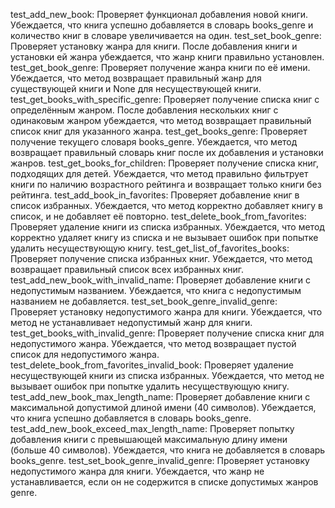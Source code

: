 test_add_new_book: Проверяет функционал добавления новой книги. Убеждается, что книга успешно добавляется в словарь books_genre и количество книг в словаре увеличивается на один.
test_set_book_genre: Проверяет установку жанра для книги. После добавления книги и установки ей жанра убеждается, что жанр книги правильно установлен.
test_get_book_genre: Проверяет получение жанра книги по её имени. Убеждается, что метод возвращает правильный жанр для существующей книги и None для несуществующей книги.
test_get_books_with_specific_genre: Проверяет получение списка книг с определённым жанром. После добавления нескольких книг с одинаковым жанром убеждается, что метод возвращает правильный список книг для указанного жанра.
test_get_books_genre: Проверяет получение текущего словаря books_genre. Убеждается, что метод возвращает правильный словарь книг после их добавления и установки жанров.
test_get_books_for_children: Проверяет получение списка книг, подходящих для детей. Убеждается, что метод правильно фильтрует книги по наличию возрастного рейтинга и возвращает только книги без рейтинга.
test_add_book_in_favorites: Проверяет добавление книг в список избранных. Убеждается, что метод корректно добавляет книгу в список, и не добавляет её повторно.
test_delete_book_from_favorites: Проверяет удаление книги из списка избранных. Убеждается, что метод корректно удаляет книгу из списка и не вызывает ошибок при попытке удалить несуществующую книгу.
test_get_list_of_favorites_books: Проверяет получение списка избранных книг. Убеждается, что метод возвращает правильный список всех избранных книг.
test_add_new_book_with_invalid_name: Проверяет добавление книги с недопустимым названием. Убеждается, что книга с недопустимым названием не добавляется.
test_set_book_genre_invalid_genre: Проверяет установку недопустимого жанра для книги. Убеждается, что метод не устанавливает недопустимый жанр для книги.
test_get_books_with_invalid_genre: Проверяет получение списка книг для недопустимого жанра. Убеждается, что метод возвращает пустой список для недопустимого жанра.
test_delete_book_from_favorites_invalid_book: Проверяет удаление несуществующей книги из списка избранных. Убеждается, что метод не вызывает ошибок при попытке удалить несуществующую книгу.
test_add_new_book_max_length_name: Проверяет добавление книги с максимальной допустимой длиной имени (40 символов). Убеждается, что книга успешно добавляется в словарь books_genre.
test_add_new_book_exceed_max_length_name: Проверяет попытку добавления книги с превышающей максимальную длину имени (больше 40 символов). Убеждается, что книга не добавляется в словарь books_genre.
test_set_book_genre_invalid_genre: Проверяет установку недопустимого жанра для книги. Убеждается, что жанр не устанавливается, если он не содержится в списке допустимых жанров genre.
